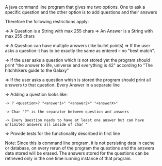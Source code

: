 
A java command line program that gives me two options. One to ask a specific question and the other option is to add questions and their answers

Therefore the following restrictions apply: 

=> A Question is a String with max 255 chars => An Answer is a String with max 255 chars 

=> A Question can have multiple answers (like bullet points) => If the user asks a question it has to be exactly the same as entered – no "best match". 

=> If the user asks a question which is not stored yet the program should print "the answer to life, universe and everything is 42" according to 
"The hitchhikers guide to the Galaxy" 

=> If the user asks a question whish is stored the program should print all answers to that question. Every Answer in a separate line 

=> Adding a question looks like: 

    -> ? <question>? "<answer1>" "<answer2>" "<answerX>"
  
    -> Char "?" is the separator between question and answers 
  
    -> Every Question needs to have at least one answer but can have unlimited answers all inside of char " 
  
=> Provide tests for the functionality described in first line

Note: Since this is command line program, it is not persisting data in cache or database, on every rerun of the program the questions and the answera 
data stored will be erased. The answers stored for the questions can be retrieved only in the one time running instance of that program.
